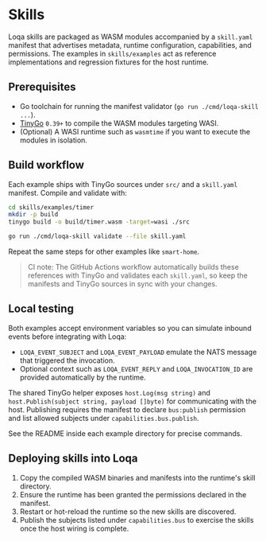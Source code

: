 # Skills

Loqa skills are packaged as WASM modules accompanied by a `skill.yaml` manifest that advertises metadata, runtime configuration, capabilities, and permissions. The examples in `skills/examples` act as reference implementations and regression fixtures for the host runtime.

## Prerequisites

- Go toolchain for running the manifest validator (`go run ./cmd/loqa-skill ...`).
- [TinyGo](https://tinygo.org/) `0.39+` to compile the WASM modules targeting WASI.
- (Optional) A WASI runtime such as `wasmtime` if you want to execute the modules in isolation.

## Build workflow

Each example ships with TinyGo sources under `src/` and a `skill.yaml` manifest. Compile and validate with:

```bash
cd skills/examples/timer
mkdir -p build
tinygo build -o build/timer.wasm -target=wasi ./src

go run ./cmd/loqa-skill validate --file skill.yaml
```

Repeat the same steps for other examples like `smart-home`.

> CI note: The GitHub Actions workflow automatically builds these references with TinyGo and validates each `skill.yaml`, so keep the manifests and TinyGo sources in sync with your changes.

## Local testing

Both examples accept environment variables so you can simulate inbound events before integrating with Loqa:

- `LOQA_EVENT_SUBJECT` and `LOQA_EVENT_PAYLOAD` emulate the NATS message that triggered the invocation.
- Optional context such as `LOQA_EVENT_REPLY` and `LOQA_INVOCATION_ID` are provided automatically by the runtime.

The shared TinyGo helper exposes `host.Log(msg string)` and `host.Publish(subject string, payload []byte)` for communicating with the host. Publishing requires the manifest to declare `bus:publish` permission and list allowed subjects under `capabilities.bus.publish`.

See the README inside each example directory for precise commands.

## Deploying skills into Loqa

1. Copy the compiled WASM binaries and manifests into the runtime's skill directory.
2. Ensure the runtime has been granted the permissions declared in the manifest.
3. Restart or hot-reload the runtime so the new skills are discovered.
4. Publish the subjects listed under `capabilities.bus` to exercise the skills once the host wiring is complete.
